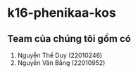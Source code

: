 # k16-phenikaa-kos

## Team của chúng tôi gồm có

 1. Nguyễn Thế Duy (22010246)
 2. Nguyễn Văn Bằng (22010952)